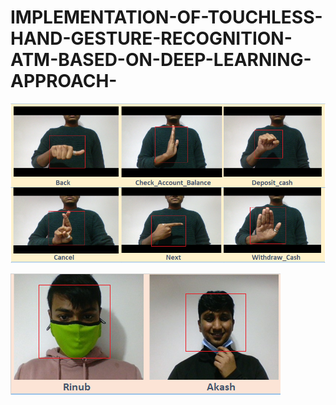 # IMPLEMENTATION-OF-TOUCHLESS-HAND-GESTURE-RECOGNITION-ATM-BASED-ON-DEEP-LEARNING-APPROACH-

![Image](https://github.com/Rinub/IMPLEMENTATION-OF-TOUCHLESS-HAND-GESTURE-RECOGNITION-ATM-BASED-ON-DEEP-LEARNING-APPROACH-/blob/main/Data_visuals_new.png?raw=true)


![Image](https://github.com/Rinub/IMPLEMENTATION-OF-TOUCHLESS-HAND-GESTURE-RECOGNITION-ATM-BASED-ON-DEEP-LEARNING-APPROACH-/blob/main/Face_Authentication_New.png?raw=true)

